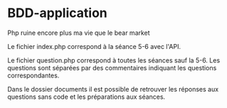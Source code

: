 # BDD-application
Php ruine encore plus ma vie que le bear market


Le fichier index.php correspond à la séance 5-6 avec l'API.

Le fichier question.php correspond à toutes les séances sauf la 5-6. Les questions sont séparées par des commentaires indiquant les questions correspondantes.

Dans le dossier documents il est possible de retrouver les réponses aux questions sans code et les préparations aux séances.

